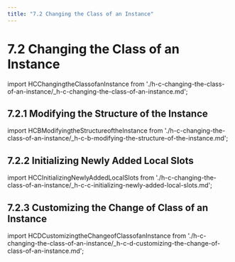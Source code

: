 ```yaml
---
title: "7.2 Changing the Class of an Instance"
---
```


# 7.2 Changing the Class of an Instance

import HCChangingtheClassofanInstance from './h-c-changing-the-class-of-an-instance/_h-c-changing-the-class-of-an-instance.md';

<HCChangingtheClassofanInstance />

## 7.2.1 Modifying the Structure of the Instance

import HCBModifyingtheStructureoftheInstance from './h-c-changing-the-class-of-an-instance/_h-c-b-modifying-the-structure-of-the-instance.md';

<HCBModifyingtheStructureoftheInstance />

## 7.2.2 Initializing Newly Added Local Slots

import HCCInitializingNewlyAddedLocalSlots from './h-c-changing-the-class-of-an-instance/_h-c-c-initializing-newly-added-local-slots.md';

<HCCInitializingNewlyAddedLocalSlots />

## 7.2.3 Customizing the Change of Class of an Instance

import HCDCustomizingtheChangeofClassofanInstance from './h-c-changing-the-class-of-an-instance/_h-c-d-customizing-the-change-of-class-of-an-instance.md';

<HCDCustomizingtheChangeofClassofanInstance />

